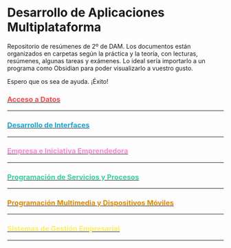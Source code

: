 # Desarrollo de Aplicaciones Multiplataforma

Repositorio de resúmenes de 2º de DAM. Los documentos están organizados en carpetas según la práctica y la teoría, con lecturas, resúmenes, algunas tareas y exámenes. Lo ideal sería importarlo a un programa como Obsidian para poder visualizarlo a vuestro gusto.

Espero que os sea de ayuda. ¡Éxito!

### **[<p style="color: #fb464c;">Acceso a Datos</p>](Acceso%20a%20Datos/Acceso%20a%20Datos.md)**
---
### **[<p style="color: #1aa3d3;">Desarrollo de Interfaces</p>](Desarrollo%20de%20Interfaces/Desarrollo%20de%20Interfaces.md)**
---
### **[<p style="color: #ff85d2;">Empresa e Iniciativa Emprendedora</p>](Empresa%20e%20Iniciativa%20Emprendedora/Empresa%20e%20Iniciativa%20Emprendedora.md)**
---
### **[<p style="color: #35d09c;">Programación de Servicios y Procesos</p>](Programación%20de%20Servicios%20y%20Procesos/Programación%20de%20Servicios%20y%20Procesos.md)**
---
### **[<p style="color: #e28900;">Programación Multimedia y Dispositivos Móviles</p>](Programación%20Multimedia%20y%20Dispositivos%20Móviles/Programación%20Multimedia%20y%20Dispositivos%20Móviles.md)**
---
### **[<p style="color: #ffeb64;">Sistemas de Gestión Empresarial</p>](Sistemas%20de%20Gestión%20Empresarial/Sistemas%20de%20Gestión%20Empresarial.md)**
---
